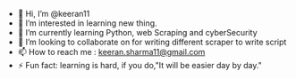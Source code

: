 - 👋 Hi, I’m @keeran11
- 👀 I’m interested in learning new thing.
- 🌱 I’m currently learning Python, web Scraping and cyberSecurity
- 💞️ I’m looking to collaborate on for writing different scraper to write script
- 📫 How to reach me : keeran.sharma11@gmail.com
- ⚡ Fun fact: learning is hard, if you do,"It will be easier day by day."

<!---
keeran11/keeran11 is a ✨ special ✨ repository because its `README.md` (this file) appears on your GitHub profile.
You can click the Preview link to take a look at your changes.
--->
